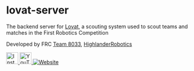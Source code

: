 # lovat-server

The backend server for [Lovat](https://lovat.app), a scouting system used to scout teams and matches in the First Robotics Competition

Developed by FRC [Team 8033](https://www.frc8033.com/), [HighlanderRobotics](https://github.com/HighlanderRobotics)

<p align="left">
  <a href="https://www.instagram.com/frc8033/">
    <img src="https://cdn.jsdelivr.net/npm/simple-icons@v13/icons/instagram.svg" alt="Instagram" height="32" width="32" />
  </a>
  <a href="https://www.youtube.com/@frc8033">
        <img src="https://cdn.jsdelivr.net/npm/simple-icons@v13/icons/youtube.svg" alt="YouTube" height="32" width="32" />
    </a> 
  <a href="https://frc8033.com">
        <img alt="Website" src="https://img.shields.io/badge/website-4285F4?style=for-the-badge&logo=googlechrome&logoColor=white">
    </a>
</p>
